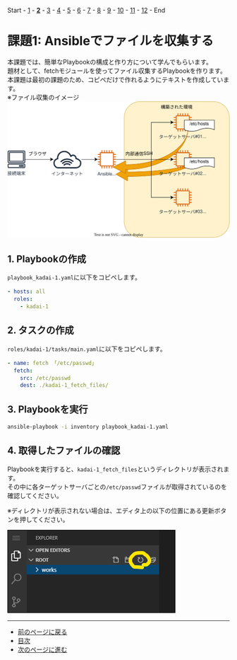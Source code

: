 Start - [1](step01.md) - [**2**](step02.md) - [3](step03.md) - [4](step04.md) - [5](step05.md) - [6](step06.md) - [7](step07.md) - [8](step08.md) - [9](step09.md) - [10](step10.md) - [11](step11.md) - [12](step12.md) - End


# 課題1: Ansibleでファイルを収集する

本課題では、簡単なPlaybookの構成と作り方について学んでもらいます。  
題材として、fetchモジュールを使ってファイル収集するPlaybookを作ります。  
本課題は最初の課題のため、コピペだけで作れるようにテキストを作成しています。  
※ファイル収集のイメージ
![](img/arch.drawio_correct.svg)


## 1. Playbookの作成

`playbook_kadai-1.yaml`に以下をコピペします。

```yaml
- hosts: all
  roles:
    - kadai-1
```

## 2. タスクの作成

`roles/kadai-1/tasks/main.yaml`に以下をコピペします。

```yaml
- name: fetch 「/etc/passwd」
  fetch:
    src: /etc/passwd
    dest: ./kadai-1_fetch_files/
```

## 3. Playbookを実行

```bash
ansible-playbook -i inventory playbook_kadai-1.yaml
```

## 4. 取得したファイルの確認

Playbookを実行すると、`kadai-1_fetch_files`というディレクトリが表示されます。  
その中に各ターゲットサーバごとの`/etc/passwd`ファイルが取得されているのを確認してください。  

※ディレクトリが表示されない場合は、エディタ上の以下の位置にある更新ボタンを押してください。

![](img/refresh.png)

---

- [前のページに戻る](step01.md)
- [目次](README.md)
- [次のページに進む](step03.md)
